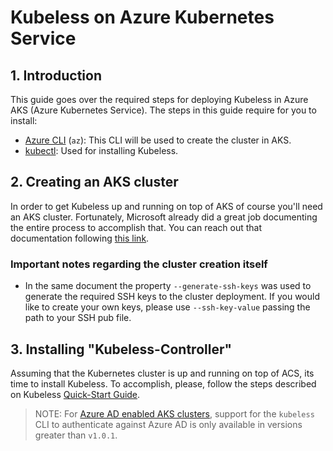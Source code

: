# Kubeless on Azure Kubernetes Service

## 1. Introduction

This guide goes over the required steps for deploying Kubeless in Azure AKS (Azure Kubernetes Service). The steps in this guide require for you to install:

 - [Azure CLI](https://docs.microsoft.com/en-us/cli/azure/install-azure-cli?view=azure-cli-latest) (`az`): This CLI will be used to create the cluster in AKS.
 - [kubectl](https://kubernetes.io/docs/tasks/tools/install-kubectl/): Used for installing Kubeless.

## 2. Creating an AKS cluster

In order to get Kubeless up and running on top of AKS of course you'll need an AKS cluster. Fortunately, Microsoft already did a great job documenting the entire process to accomplish that. You can reach out that documentation following [this link](https://docs.microsoft.com/en-us/azure/aks/kubernetes-walkthrough#create-aks-cluster).

### Important notes regarding the cluster creation itself

* In the same document the property `--generate-ssh-keys` was used to generate the required SSH keys to the cluster deployment. If you would like to create your own keys, please use `--ssh-key-value` passing the path to your SSH pub file.

## 3. Installing "Kubeless-Controller"

Assuming that the Kubernetes cluster is up and running on top of ACS, its time to install Kubeless. To accomplish, please, follow the steps described on Kubeless [Quick-Start Guide](/docs/quick-start).

> NOTE: For [Azure AD enabled AKS clusters](https://docs.microsoft.com/en-us/azure/aks/aad-integration), support for the `kubeless` CLI to authenticate against Azure AD is only available in versions greater than `v1.0.1`.
